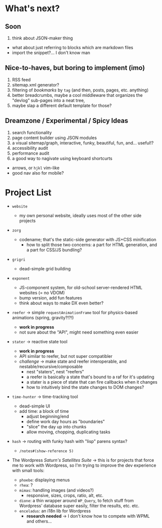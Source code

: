 # What's next?

## Soon

1. think about JSON-maker thing
  - what about just referring to blocks which are markdown files
  - import the snippet?... I don't know man

## Nice-to-haves, but boring to implement (imo)

1. RSS feed
2. sitemap.xml generator?
3. filtering of *bookmarks* by `tag` (and then, posts, pages, etc. anything)
4. better breadcrumbs, maybe a cool middleware that organizes the "devlog" sub-pages into a neat tree,
5. maybe slap a different default template for those?

## Dreamzone / Experimental / Spicy Ideas

1. search functionality
2. page content builder using JSON modules
3. a visual sitemap/graph, interactive, funky, beautiful, fun, and... useful!?
4. accessibility audit
5. performance audit
6. a good way to nagivate using keyboard shortcurts
  - arrows, or `hjkl` vim-like
  - good nav also for mobile?

# Project List

- `website`
  - my own personal website, ideally uses most of the other side projects

- `zorg`
  - codename; that's the static-side generator with JS+CSS minification
    - how to split those two concerns: a part for HTML generation, and a part for CSS/JS bundling?

- `grigri`
  - dead-simple grid building

- `exponent`
  - JS-component system, for old-school server-rendered HTML websites (= no VDOM)
  - bump version, add fun features
  - think about ways to make DX even better?

- `reefer` -> simple `requestAnimationFrame` tool for physics-based animations (spring, gravity?!?!)
  - **work in progress**
  - not sure about the "API", might need something even easier

- `stater` -> reactive state tool
  - **work in progress**
  - API similar to reefer, but not super compatibler
  - *challenge* -> make state and reefer interoperable, and nestable/recursive/composable
    - nest "staters", nest "reefers"
    - a reefer is basically a state that's bound to a raf for it's updating
    - a stater is a piece of state that can fire callbacks when it changes
    - how to intuitively bind the state changes to DOM changes?

- `time-hunter` -> time-tracking tool
  - dead-simple UI
  - add time: a block of time
    - adjust beginning/end
    - define work day hours as "boundaries"
    - "slice" the day up into chunks
    - allow moving, chopping, duplicating tasks

- `hash`
  -> routing with funky hash with "lisp" parens syntax?
  - `/notes#(show-reference 5)`

- The Wordpress *Saturn's Satellites Suite*
  -> this is for projects that force me to work with Wordpress, so I'm trying to improve the dev experience with small tools:
  - `phoebe`: displaying menus
  - `rhea`:  ?
  - `mimas`: handling images (and videos?)
    - responsive, sizes, crops, ratio, alt, etc.
  - `dione`: a thin wrapper around `WP_Query`, to fetch stuff from Wordpress' database super easily, filter the results, etc. etc.
  - `enceladus`: an i18n lib for Wordpress
    - **research needed** -> I don't know how to compete with WPML and others...
